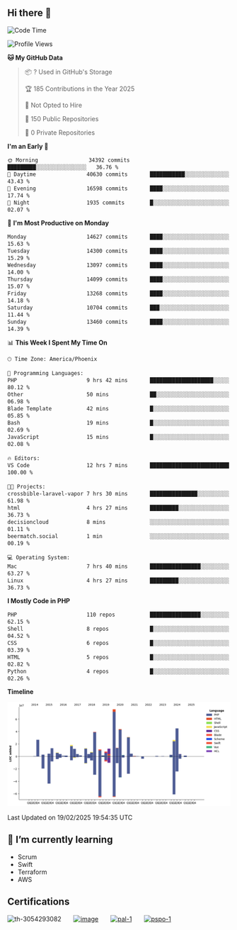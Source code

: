 ## Hi there 👋

<!--START_SECTION:waka-->
![Code Time](http://img.shields.io/badge/Code%20Time-10%2C602%20hrs%2015%20mins-blue)

![Profile Views](http://img.shields.io/badge/Profile%20Views-5-blue)

**🐱 My GitHub Data** 

> 📦 ? Used in GitHub's Storage 
 > 
> 🏆 185 Contributions in the Year 2025
 > 
> 🚫 Not Opted to Hire
 > 
> 📜 150 Public Repositories 
 > 
> 🔑 0 Private Repositories 
 > 
**I'm an Early 🐤** 

```text
🌞 Morning                34392 commits       █████████░░░░░░░░░░░░░░░░   36.76 % 
🌆 Daytime                40630 commits       ███████████░░░░░░░░░░░░░░   43.43 % 
🌃 Evening                16598 commits       ████░░░░░░░░░░░░░░░░░░░░░   17.74 % 
🌙 Night                  1935 commits        █░░░░░░░░░░░░░░░░░░░░░░░░   02.07 % 
```
📅 **I'm Most Productive on Monday** 

```text
Monday                   14627 commits       ████░░░░░░░░░░░░░░░░░░░░░   15.63 % 
Tuesday                  14300 commits       ████░░░░░░░░░░░░░░░░░░░░░   15.29 % 
Wednesday                13097 commits       ████░░░░░░░░░░░░░░░░░░░░░   14.00 % 
Thursday                 14099 commits       ████░░░░░░░░░░░░░░░░░░░░░   15.07 % 
Friday                   13268 commits       ████░░░░░░░░░░░░░░░░░░░░░   14.18 % 
Saturday                 10704 commits       ███░░░░░░░░░░░░░░░░░░░░░░   11.44 % 
Sunday                   13460 commits       ████░░░░░░░░░░░░░░░░░░░░░   14.39 % 
```


📊 **This Week I Spent My Time On** 

```text
🕑︎ Time Zone: America/Phoenix

💬 Programming Languages: 
PHP                      9 hrs 42 mins       ████████████████████░░░░░   80.12 % 
Other                    50 mins             ██░░░░░░░░░░░░░░░░░░░░░░░   06.98 % 
Blade Template           42 mins             █░░░░░░░░░░░░░░░░░░░░░░░░   05.85 % 
Bash                     19 mins             █░░░░░░░░░░░░░░░░░░░░░░░░   02.69 % 
JavaScript               15 mins             █░░░░░░░░░░░░░░░░░░░░░░░░   02.08 % 

🔥 Editors: 
VS Code                  12 hrs 7 mins       █████████████████████████   100.00 % 

🐱‍💻 Projects: 
crossbible-laravel-vapor 7 hrs 30 mins       ███████████████░░░░░░░░░░   61.98 % 
html                     4 hrs 27 mins       █████████░░░░░░░░░░░░░░░░   36.73 % 
decisioncloud            8 mins              ░░░░░░░░░░░░░░░░░░░░░░░░░   01.11 % 
beermatch.social         1 min               ░░░░░░░░░░░░░░░░░░░░░░░░░   00.19 % 

💻 Operating System: 
Mac                      7 hrs 40 mins       ████████████████░░░░░░░░░   63.27 % 
Linux                    4 hrs 27 mins       █████████░░░░░░░░░░░░░░░░   36.73 % 
```

**I Mostly Code in PHP** 

```text
PHP                      110 repos           ████████████████░░░░░░░░░   62.15 % 
Shell                    8 repos             █░░░░░░░░░░░░░░░░░░░░░░░░   04.52 % 
CSS                      6 repos             █░░░░░░░░░░░░░░░░░░░░░░░░   03.39 % 
HTML                     5 repos             █░░░░░░░░░░░░░░░░░░░░░░░░   02.82 % 
Python                   4 repos             █░░░░░░░░░░░░░░░░░░░░░░░░   02.26 % 
```



**Timeline**

![Lines of Code chart](https://raw.githubusercontent.com/mikebronner/mikebronner/master/assets/bar_graph.png)


 Last Updated on 19/02/2025 19:54:35 UTC
<!--END_SECTION:waka-->

<!--
**mikebronner/mikebronner** is a ✨ _special_ ✨ repository because its `README.md` (this file) appears on your GitHub profile.

Here are some ideas to get you started:

- 🔭 I’m currently working on ...
- 🌱 I’m currently learning ...
- 👯 I’m looking to collaborate on ...
- 🤔 I’m looking for help with ...
- 💬 Ask me about ...
- 📫 How to reach me: ...
- 😄 Pronouns: ...
- ⚡ Fun fact: ...
-->

## 🌱 I’m currently learning

- Scrum
- Swift
- Terraform
- AWS

## Certifications

![th-3054293082](https://user-images.githubusercontent.com/1791050/208267034-c5006f82-ae89-41eb-9478-7106c5aba070.jpg)
&nbsp;&nbsp;&nbsp;&nbsp;&nbsp;
[![image](https://user-images.githubusercontent.com/1791050/208267032-13c8c426-f627-448d-b23e-e3dd74b6712a.png)](https://www.credly.com/users/mike-bronner)
&nbsp;&nbsp;&nbsp;&nbsp;&nbsp;
[![pal-1](https://github.com/mikebronner/mikebronner/assets/1791050/3384899a-848a-4e35-8cee-e35261b5ccce)](https://www.credly.com/users/mike-bronner)
&nbsp;&nbsp;&nbsp;&nbsp;&nbsp;
[![pspo-1](https://github.com/user-attachments/assets/7a6e28a4-7e44-4218-ba25-468d8c703864)](https://www.credly.com/users/mike-bronner)

